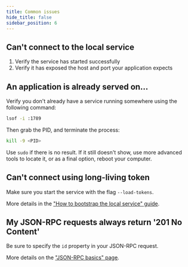 ```yaml
---
title: Common issues
hide_title: false
sidebar_position: 6
---
```


## Can't connect to the local service

1. Verify the service has started successfully
2. Verify it has exposed the host and port your application expects

## An application is already served on...

Verify you don't already have a service running somewhere using the following command:

```bash
lsof -i :1789
```

Then grab the PID, and terminate the process:

```bash
kill -9 <PID>
```

Use `sudo` if there is no result. If it still doesn't show, use more advanced tools to locate it, or as a final option, reboot your computer.

## Can't connect using long-living token

Make sure you start the service with the flag `--load-tokens`.

More details in the ["How to bootstrap the local service" guide](./how-to/bootstrap-local-service.md#8-start-the-service).

## My JSON-RPC requests always return '201 No Content'

Be sure to specify the `id` property in your JSON-RPC request.

More details on the ["JSON-RPC basics" page](./reference/core/json-rpc-basics.md#json-rpc-api-introduction).


